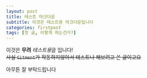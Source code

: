 ```yaml
---
layout: post
title: 테스트 마크다운
subtitle: 이것은 테스트용 마크다운입니다
categories: firstpost
tags: [첫 글, 이렇게 하는건가?]
---
```


이것은 **무려** *테스트용*글 입니다!  
~~사실 `Gitment`가 작동하지않아서 테스트나 해보려고 쓴 글이고요~~

아무튼 잘 부탁드립니다
